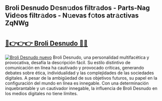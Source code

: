## Broli Desnudo D𝚎sn𝚞dos filtr𝚊dos - Parts-Nag Vid𝚎os filtr𝚊dos - N𝚞evas f𝚘tos atr𝚊ctivas ZqNWg

# <h2><a href="http://mb3u3u.tromn.icu/?c=Broli+Desnudo">🔗👉👉👉 Broli Desnudo 🔗🔗</a></h2>

[![Broli Desnudo nuevo](https://i.imgur.com/pEAQMta.gif)](http://mb3u3u.tromn.icu/?c=Broli+Desnudo)
Broli Desnudo, una personalidad multifacética y provocativa, desafía la descripción fácil. Su estilo distintivo de comunicación en línea ha cautivado y provocado críticas, generando debates sobre ética, individualidad y las complejidades de las sociedades digitales. A pesar de la ambigüedad de sus objetivos futuros, su papel en la configuración del mundo en línea es innegable. Con una determinación inquebrantable y un cautivador innegable, la influencia de Broli Desnudo en los medios digitales no tiene límites.
